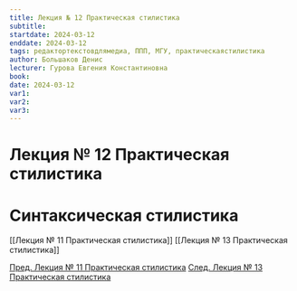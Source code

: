 ```yaml
---
title: Лекция № 12 Практическая стилистика
subtitle:
startdate: 2024-03-12
enddate: 2024-03-12
tags: редактортекстовдлямедиа, ППП, МГУ, практическаястилистика
author: Большаков Денис
lecturer: Гурова Евгения Константиновна
book:
date: 2024-03-12
var1:
var2:
var3:
---
```

# Лекция № 12 Практическая стилистика

# Синтаксическая стилистика


[[Лекция № 11 Практическая стилистика]] [[Лекция № 13 Практическая стилистика]]

[Пред. Лекция № 11 Практическая стилистика](https://github.com/denisbolshakoff/MSU/blob/main/Практическая%20стилистика/Лекция%20№%2011%20Практическая%20стилистика.md)     [След. Лекция № 13 Практическая стилистика](https://github.com/denisbolshakoff/MSU/blob/main/Практическая%20стилистика/Лекция%20№%2013%20Практическая%20стилистика.md)
